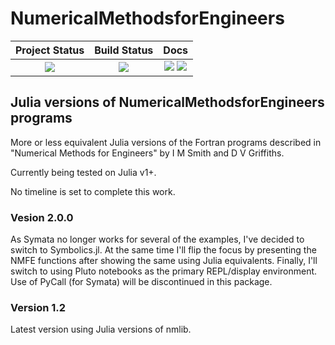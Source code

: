 # NumericalMethodsforEngineers

| **Project Status** |  **Build Status** |  **Docs** |
|:------------------:|:-----------------:|:---------:|
|![][project-status-img] | ![][CI-build] |  [![][docs-stable-img]][docs-stable-url] [![][docs-dev-img]][docs-dev-url] |

[docs-dev-img]: https://img.shields.io/badge/docs-dev-blue.svg
[docs-dev-url]: https://stanjulia.github.io/NumericalmethodsForEngineers.jl/latest

[docs-stable-img]: https://img.shields.io/badge/docs-stable-blue.svg
[docs-stable-url]: https://stanjulia.github.io/StanSample.jl/stable

[CI-build]: https://github.com/ptfem/NumericalMethodsForEngineers.jl/workflows/CI/badge.svg?branch=master

[project-status-img]: https://img.shields.io/badge/lifecycle-wip-orange.svg

## Julia versions of NumericalMethodsforEngineers programs

More or less equivalent Julia versions of the Fortran programs described in "Numerical Methods for Engineers" by I M Smith and D V Griffiths.

Currently being tested on Julia v1+.

No timeline is set to complete this work.

### Vesion 2.0.0

As Symata no longer works for several of the examples, I've decided to switch to Symbolics.jl. At the same time I'll flip the focus by presenting the NMFE functions after showing the same using Julia equivalents. Finally, I'll switch to using Pluto notebooks as the primary REPL/display environment. Use of PyCall (for Symata) will be discontinued in this package.

### Version 1.2

Latest version using Julia versions of nmlib.
